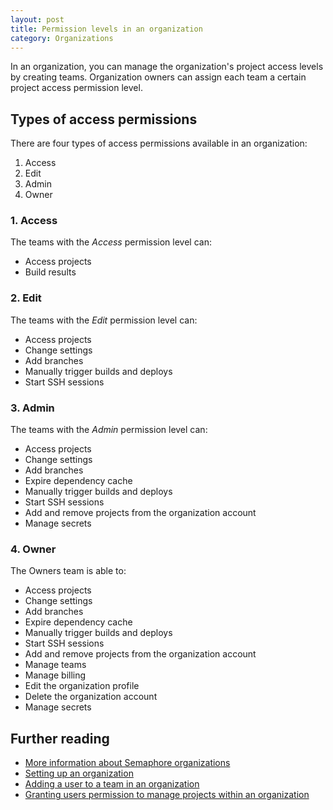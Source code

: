 ```yaml
---
layout: post
title: Permission levels in an organization
category: Organizations
---
```


In an organization, you can manage the organization's project access levels by
creating teams. Organization owners can assign each team a certain project
access permission level.

## Types of access permissions

There are four types of access permissions available in an organization:

1. Access
2. Edit
3. Admin
4. Owner

### 1. Access

The teams with the _Access_ permission level can:

- Access projects
- Build results

### 2. Edit

The teams with the _Edit_ permission level can:

- Access projects
- Change settings
- Add branches
- Manually trigger builds and deploys
- Start SSH sessions

### 3. Admin

The teams with the _Admin_ permission level can:

- Access projects
- Change settings
- Add branches
- Expire dependency cache
- Manually trigger builds and deploys
- Start SSH sessions
- Add and remove projects from the organization account
- Manage secrets

### 4. Owner

The Owners team is able to:

- Access projects
- Change settings
- Add branches
- Expire dependency cache
- Manually trigger builds and deploys
- Start SSH sessions
- Add and remove projects from the organization account
- Manage teams
- Manage billing
- Edit the organization profile
- Delete the organization account
- Manage secrets

## Further reading

- [More information about Semaphore organizations](/docs/organizations/about-organizations.html)
- [Setting up an organization](/docs/organizations/setting-up-an-organization.html)
- [Adding a user to a team in an organization](/docs/organizations/adding-a-user-to-an-organization.html)
- [Granting users permission to manage projects within an organization](/docs/organizations/granting-users-permission-to-manage-projects-within-an-organization.html)
